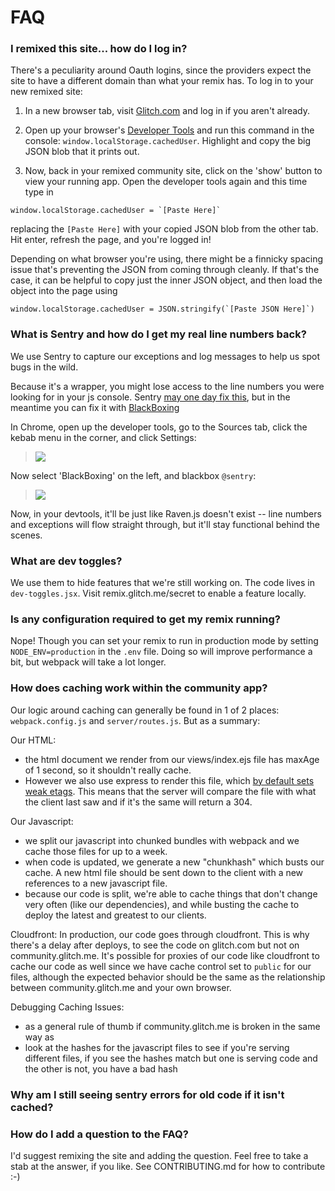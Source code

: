 # FAQ

### I remixed this site... how do I log in?

There's a peculiarity around Oauth logins, since the providers expect the site to have a different domain than what your remix has.  To log in to your new remixed site:

1. In a new browser tab, visit [Glitch.com](https://glitch.com) and log in if you aren't already.

2. Open up your browser's [Developer Tools](https://webmasters.stackexchange.com/a/77337/2628) and run this command in the console: `window.localStorage.cachedUser`.  Highlight and copy the big JSON blob that it prints out.
  
3. Now, back in your remixed community site, click on the 'show' button to view your running app.  Open the developer tools again and this time type in
  
  ```
  window.localStorage.cachedUser = `[Paste Here]`
  ```
  
replacing the `[Paste Here]` with your copied JSON blob from the other tab. Hit enter, refresh the page, and you're logged in! 

Depending on what browser you're using, there might be a finnicky spacing issue that's preventing the JSON from coming through cleanly.  If that's the case, it can be helpful to copy just the inner JSON object, and then load the object into the page using 
```
window.localStorage.cachedUser = JSON.stringify(`[Paste JSON Here]`)
```

### What is Sentry and how do I get my real line numbers back?

We use Sentry to capture our exceptions and log messages to help us spot bugs in the wild.

Because it's a wrapper, you might lose access to the line numbers you were looking for in your js console. Sentry [may one day fix this](https://github.com/getsentry/sentry-javascript/issues/1003), but in the meantime you can fix it with [BlackBoxing](https://developer.chrome.com/devtools/docs/blackboxing)

In Chrome, open up the developer tools, go to the Sources tab, click the kebab menu in the corner, and click Settings:

> ![](https://cdn.glitch.com/02863ac1-a499-4a41-ac9c-41792950000f%2Fdevtools-settings.PNG?1534365344027)

Now select 'BlackBoxing' on the left, and blackbox `@sentry`:

> ![](https://cdn.glitch.com/02863ac1-a499-4a41-ac9c-41792950000f%2Fblackbox-raven-js.PNG?1534365343672)

Now, in your devtools, it'll be just like Raven.js doesn't exist -- line numbers and exceptions will flow straight through, but it'll stay functional behind the scenes.


### What are dev toggles?

We use them to hide features that we're still working on. The code lives in `dev-toggles.jsx`. Visit remix.glitch.me/secret to enable a feature locally.


### Is any configuration required to get my remix running?

Nope! Though you can set your remix to run in production mode by setting `NODE_ENV=production` in the `.env` file. Doing so will improve performance a bit, but webpack will take a lot longer.


### How does caching work within the community app? 

Our logic around caching can generally be found in 1 of 2 places: `webpack.config.js` and `server/routes.js`. But as a summary:

Our HTML:
- the html document we render from our views/index.ejs file has maxAge of 1 second, so it shouldn't really cache.
- However we also use express to render this file, which [by default sets weak etags](http://expressjs.com/en/api.html#etag.options.table). This means that the server will compare the file with what the client last saw and if it's the same will return a 304.

Our Javascript: 
- we split our javascript into chunked bundles with webpack and we cache those files for up to a week. 
- when code is updated, we generate a new "chunkhash" which busts our cache. A new html file should be sent down to the client with a new references to a new javascript file. 
- because our code is split, we're able to cache things that don't change very often (like our dependencies), and while busting the cache to deploy the latest and greatest to our clients. 

Cloudfront: 
In production, our code goes through cloudfront. This is why there's a delay after deploys, to see the code on glitch.com but not on community.glitch.me. It's possible for proxies of our code like cloudfront to cache our code as well since we have cache control set to `public` for our files, although the expected behavior should be the same as the relationship between community.glitch.me and your own browser.

Debugging Caching Issues:
- as a general rule of thumb if community.glitch.me is broken in the same way as 
- look at the hashes for the javascript files to see if you're serving different files, if you see the hashes match but one is serving code and the other is not, you have a bad hash

### Why am I still seeing sentry errors for old code if it isn't cached?


### How do I add a question to the FAQ?

I'd suggest remixing the site and adding the question.  Feel free to take a stab at the answer, if you like.  See CONTRIBUTING.md for how to contribute :-)